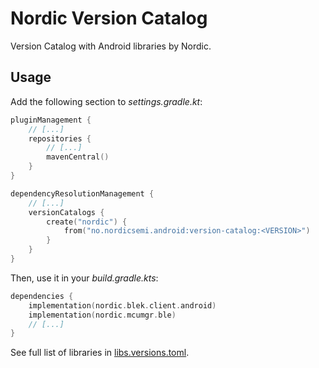 # Nordic Version Catalog

Version Catalog with Android libraries by Nordic.

## Usage

Add the following section to *settings.gradle.kt*:
```kotlin
pluginManagement {
    // [...]
    repositories {
        // [...]
        mavenCentral()
    }
}

dependencyResolutionManagement {
    // [...]
    versionCatalogs {
        create("nordic") {
            from("no.nordicsemi.android:version-catalog:<VERSION>")
        }
    }
}
```

Then, use it in your *build.gradle.kts*:
```kotlin
dependencies {
    implementation(nordic.blek.client.android)
    implementation(nordic.mcumgr.ble)
    // [...]
}
```

See full list of libraries in [libs.versions.toml](gradle/libs.versions.toml).